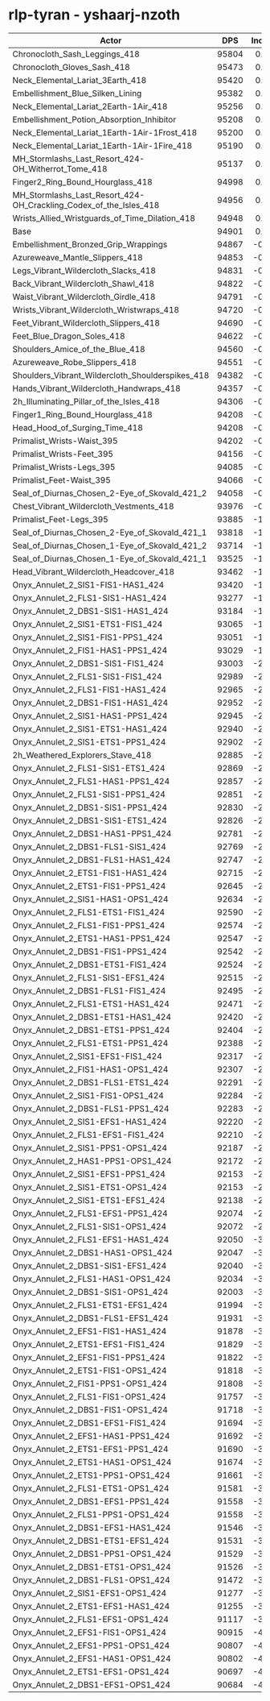 # rlp-tyran - yshaarj-nzoth
| Actor | DPS | Increase |
|---|:---:|:---:|
|Chronocloth_Sash_Leggings_418|95804|0.95%|
|Chronocloth_Gloves_Sash_418|95473|0.60%|
|Neck_Elemental_Lariat_3Earth_418|95420|0.55%|
|Embellishment_Blue_Silken_Lining|95382|0.51%|
|Neck_Elemental_Lariat_2Earth-1Air_418|95256|0.37%|
|Embellishment_Potion_Absorption_Inhibitor|95208|0.32%|
|Neck_Elemental_Lariat_1Earth-1Air-1Frost_418|95200|0.32%|
|Neck_Elemental_Lariat_1Earth-1Air-1Fire_418|95190|0.30%|
|MH_Stormlashs_Last_Resort_424-OH_Witherrot_Tome_418|95137|0.25%|
|Finger2_Ring_Bound_Hourglass_418|94998|0.10%|
|MH_Stormlashs_Last_Resort_424-OH_Crackling_Codex_of_the_Isles_418|94956|0.06%|
|Wrists_Allied_Wristguards_of_Time_Dilation_418|94948|0.05%|
|Base|94901|0.00%|
|Embellishment_Bronzed_Grip_Wrappings|94867|-0.04%|
|Azureweave_Mantle_Slippers_418|94853|-0.05%|
|Legs_Vibrant_Wildercloth_Slacks_418|94831|-0.07%|
|Back_Vibrant_Wildercloth_Shawl_418|94822|-0.08%|
|Waist_Vibrant_Wildercloth_Girdle_418|94791|-0.12%|
|Wrists_Vibrant_Wildercloth_Wristwraps_418|94720|-0.19%|
|Feet_Vibrant_Wildercloth_Slippers_418|94690|-0.22%|
|Feet_Blue_Dragon_Soles_418|94622|-0.29%|
|Shoulders_Amice_of_the_Blue_418|94560|-0.36%|
|Azureweave_Robe_Slippers_418|94551|-0.37%|
|Shoulders_Vibrant_Wildercloth_Shoulderspikes_418|94382|-0.55%|
|Hands_Vibrant_Wildercloth_Handwraps_418|94357|-0.57%|
|2h_Illuminating_Pillar_of_the_Isles_418|94306|-0.63%|
|Finger1_Ring_Bound_Hourglass_418|94208|-0.73%|
|Head_Hood_of_Surging_Time_418|94208|-0.73%|
|Primalist_Wrists-Waist_395|94202|-0.74%|
|Primalist_Wrists-Feet_395|94156|-0.79%|
|Primalist_Wrists-Legs_395|94085|-0.86%|
|Primalist_Feet-Waist_395|94066|-0.88%|
|Seal_of_Diurnas_Chosen_2-Eye_of_Skovald_421_2|94058|-0.89%|
|Chest_Vibrant_Wildercloth_Vestments_418|93976|-0.97%|
|Primalist_Feet-Legs_395|93885|-1.07%|
|Seal_of_Diurnas_Chosen_2-Eye_of_Skovald_421_1|93818|-1.14%|
|Seal_of_Diurnas_Chosen_1-Eye_of_Skovald_421_2|93714|-1.25%|
|Seal_of_Diurnas_Chosen_1-Eye_of_Skovald_421_1|93525|-1.45%|
|Head_Vibrant_Wildercloth_Headcover_418|93462|-1.52%|
|Onyx_Annulet_2_SIS1-FIS1-HAS1_424|93420|-1.56%|
|Onyx_Annulet_2_FLS1-SIS1-HAS1_424|93277|-1.71%|
|Onyx_Annulet_2_DBS1-SIS1-HAS1_424|93184|-1.81%|
|Onyx_Annulet_2_SIS1-ETS1-FIS1_424|93065|-1.93%|
|Onyx_Annulet_2_SIS1-FIS1-PPS1_424|93051|-1.95%|
|Onyx_Annulet_2_FIS1-HAS1-PPS1_424|93029|-1.97%|
|Onyx_Annulet_2_DBS1-SIS1-FIS1_424|93003|-2.00%|
|Onyx_Annulet_2_FLS1-SIS1-FIS1_424|92989|-2.01%|
|Onyx_Annulet_2_FLS1-FIS1-HAS1_424|92965|-2.04%|
|Onyx_Annulet_2_DBS1-FIS1-HAS1_424|92952|-2.05%|
|Onyx_Annulet_2_SIS1-HAS1-PPS1_424|92945|-2.06%|
|Onyx_Annulet_2_SIS1-ETS1-HAS1_424|92940|-2.07%|
|Onyx_Annulet_2_SIS1-ETS1-PPS1_424|92902|-2.11%|
|2h_Weathered_Explorers_Stave_418|92885|-2.12%|
|Onyx_Annulet_2_FLS1-SIS1-ETS1_424|92869|-2.14%|
|Onyx_Annulet_2_FLS1-HAS1-PPS1_424|92857|-2.15%|
|Onyx_Annulet_2_FLS1-SIS1-PPS1_424|92851|-2.16%|
|Onyx_Annulet_2_DBS1-SIS1-PPS1_424|92830|-2.18%|
|Onyx_Annulet_2_DBS1-SIS1-ETS1_424|92826|-2.19%|
|Onyx_Annulet_2_DBS1-HAS1-PPS1_424|92781|-2.23%|
|Onyx_Annulet_2_DBS1-FLS1-SIS1_424|92769|-2.25%|
|Onyx_Annulet_2_DBS1-FLS1-HAS1_424|92747|-2.27%|
|Onyx_Annulet_2_ETS1-FIS1-HAS1_424|92715|-2.30%|
|Onyx_Annulet_2_ETS1-FIS1-PPS1_424|92645|-2.38%|
|Onyx_Annulet_2_SIS1-HAS1-OPS1_424|92634|-2.39%|
|Onyx_Annulet_2_FLS1-ETS1-FIS1_424|92590|-2.44%|
|Onyx_Annulet_2_FLS1-FIS1-PPS1_424|92574|-2.45%|
|Onyx_Annulet_2_ETS1-HAS1-PPS1_424|92547|-2.48%|
|Onyx_Annulet_2_DBS1-FIS1-PPS1_424|92542|-2.49%|
|Onyx_Annulet_2_DBS1-ETS1-FIS1_424|92524|-2.50%|
|Onyx_Annulet_2_FLS1-SIS1-EFS1_424|92515|-2.51%|
|Onyx_Annulet_2_DBS1-FLS1-FIS1_424|92495|-2.54%|
|Onyx_Annulet_2_FLS1-ETS1-HAS1_424|92471|-2.56%|
|Onyx_Annulet_2_DBS1-ETS1-HAS1_424|92420|-2.61%|
|Onyx_Annulet_2_DBS1-ETS1-PPS1_424|92404|-2.63%|
|Onyx_Annulet_2_FLS1-ETS1-PPS1_424|92388|-2.65%|
|Onyx_Annulet_2_SIS1-EFS1-FIS1_424|92317|-2.72%|
|Onyx_Annulet_2_FIS1-HAS1-OPS1_424|92307|-2.73%|
|Onyx_Annulet_2_DBS1-FLS1-ETS1_424|92291|-2.75%|
|Onyx_Annulet_2_SIS1-FIS1-OPS1_424|92284|-2.76%|
|Onyx_Annulet_2_DBS1-FLS1-PPS1_424|92283|-2.76%|
|Onyx_Annulet_2_SIS1-EFS1-HAS1_424|92220|-2.83%|
|Onyx_Annulet_2_FLS1-EFS1-FIS1_424|92210|-2.84%|
|Onyx_Annulet_2_SIS1-PPS1-OPS1_424|92187|-2.86%|
|Onyx_Annulet_2_HAS1-PPS1-OPS1_424|92172|-2.88%|
|Onyx_Annulet_2_SIS1-EFS1-PPS1_424|92153|-2.90%|
|Onyx_Annulet_2_SIS1-ETS1-OPS1_424|92153|-2.90%|
|Onyx_Annulet_2_SIS1-ETS1-EFS1_424|92138|-2.91%|
|Onyx_Annulet_2_FLS1-EFS1-PPS1_424|92074|-2.98%|
|Onyx_Annulet_2_FLS1-SIS1-OPS1_424|92072|-2.98%|
|Onyx_Annulet_2_FLS1-EFS1-HAS1_424|92050|-3.00%|
|Onyx_Annulet_2_DBS1-HAS1-OPS1_424|92047|-3.01%|
|Onyx_Annulet_2_DBS1-SIS1-EFS1_424|92040|-3.01%|
|Onyx_Annulet_2_FLS1-HAS1-OPS1_424|92034|-3.02%|
|Onyx_Annulet_2_DBS1-SIS1-OPS1_424|92003|-3.05%|
|Onyx_Annulet_2_FLS1-ETS1-EFS1_424|91994|-3.06%|
|Onyx_Annulet_2_DBS1-FLS1-EFS1_424|91931|-3.13%|
|Onyx_Annulet_2_EFS1-FIS1-HAS1_424|91878|-3.19%|
|Onyx_Annulet_2_ETS1-EFS1-FIS1_424|91829|-3.24%|
|Onyx_Annulet_2_EFS1-FIS1-PPS1_424|91822|-3.24%|
|Onyx_Annulet_2_ETS1-FIS1-OPS1_424|91818|-3.25%|
|Onyx_Annulet_2_FIS1-PPS1-OPS1_424|91808|-3.26%|
|Onyx_Annulet_2_FLS1-FIS1-OPS1_424|91757|-3.31%|
|Onyx_Annulet_2_DBS1-FIS1-OPS1_424|91718|-3.35%|
|Onyx_Annulet_2_DBS1-EFS1-FIS1_424|91694|-3.38%|
|Onyx_Annulet_2_EFS1-HAS1-PPS1_424|91692|-3.38%|
|Onyx_Annulet_2_ETS1-EFS1-PPS1_424|91690|-3.38%|
|Onyx_Annulet_2_ETS1-HAS1-OPS1_424|91674|-3.40%|
|Onyx_Annulet_2_ETS1-PPS1-OPS1_424|91661|-3.41%|
|Onyx_Annulet_2_FLS1-ETS1-OPS1_424|91581|-3.50%|
|Onyx_Annulet_2_DBS1-EFS1-PPS1_424|91558|-3.52%|
|Onyx_Annulet_2_FLS1-PPS1-OPS1_424|91558|-3.52%|
|Onyx_Annulet_2_DBS1-EFS1-HAS1_424|91546|-3.54%|
|Onyx_Annulet_2_DBS1-ETS1-EFS1_424|91531|-3.55%|
|Onyx_Annulet_2_DBS1-PPS1-OPS1_424|91529|-3.55%|
|Onyx_Annulet_2_DBS1-ETS1-OPS1_424|91526|-3.56%|
|Onyx_Annulet_2_DBS1-FLS1-OPS1_424|91472|-3.61%|
|Onyx_Annulet_2_SIS1-EFS1-OPS1_424|91277|-3.82%|
|Onyx_Annulet_2_ETS1-EFS1-HAS1_424|91255|-3.84%|
|Onyx_Annulet_2_FLS1-EFS1-OPS1_424|91117|-3.99%|
|Onyx_Annulet_2_EFS1-FIS1-OPS1_424|90915|-4.20%|
|Onyx_Annulet_2_EFS1-PPS1-OPS1_424|90807|-4.31%|
|Onyx_Annulet_2_EFS1-HAS1-OPS1_424|90802|-4.32%|
|Onyx_Annulet_2_ETS1-EFS1-OPS1_424|90697|-4.43%|
|Onyx_Annulet_2_DBS1-EFS1-OPS1_424|90684|-4.44%|
